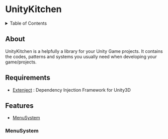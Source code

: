 # UnityKitchen

<details title="Table of Contents">
<summary>Table of Contents</summary>

- [About](#about)
- [Features](#features)
    - [MenuSystem](#menusystem)

</details>

## About
UnityKitchen is a  helpfully a library for your Unity Game projects. It contains the codes, patterns and systems you usually need when developing your game/projects.


## Requirements
* [Extenject](https://github.com/modesttree/Zenject) : Dependency Injection Framework for Unity3D

## Features
- [MenuSystem](#MenuSystem)

### MenuSystem
